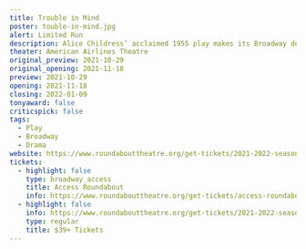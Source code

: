 ```yaml
---
title: Trouble in Mind
poster: touble-in-mind.jpg
alert: Limited Run
description: Alice Childress’ acclaimed 1955 play makes its Broadway debut.
theater: American Airlines Theatre
original_preview: 2021-10-29
original_opening: 2021-11-18
preview: 2021-10-29
opening: 2021-11-18
closing: 2022-01-09
tonyaward: false
criticspick: false
tags: 
  - Play
  - Broadway
  - Drama
website: https://www.roundabouttheatre.org/get-tickets/2021-2022-season/trouble-in-mind/
tickets:
  - highlight: false
    type: broadway_access
    title: Access Roundabout
    info: https://www.roundabouttheatre.org/get-tickets/access-roundabout/
  - highlight: false
    info: https://www.roundabouttheatre.org/get-tickets/2021-2022-season/trouble-in-mind/performances
    type: regular
    title: $39+ Tickets
---
```

